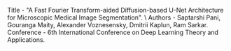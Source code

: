 Title - "A Fast Fourier Transform-aided Diffusion-based U-Net Architecture for Microscopic Medical Image Segmentation". \\
Authors - Saptarshi Pani, Gouranga Maity, Alexander Voznesensky, Dmitrii Kaplun, Ram Sarkar.
Conference - 6th International Conference on Deep Learning Theory and Applications.
